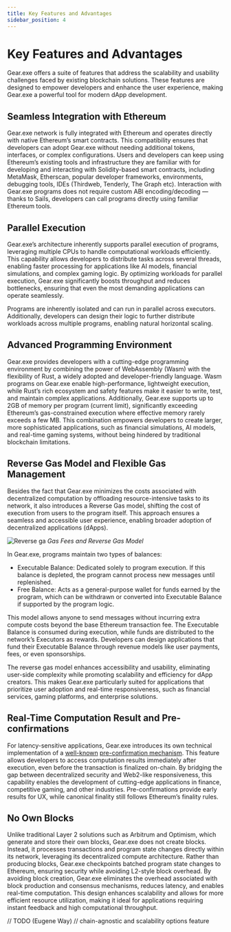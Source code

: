```yaml
---
title: Key Features and Advantages
sidebar_position: 4
---
```


# Key Features and Advantages

Gear.exe offers a suite of features that address the scalability and usability challenges faced by existing blockchain
solutions. These features are designed to empower developers and enhance the user experience, making Gear.exe a powerful
tool for modern dApp development.

## Seamless Integration with Ethereum

Gear.exe network is fully integrated with Ethereum and operates directly with native Ethereum’s smart contracts. This
compatibility ensures that developers can adopt Gear.exe without needing additional tokens, interfaces, or complex
configurations. Users and developers can keep using Ethereum’s existing tools and infrastructure they are familiar with
for developing and interacting with Solidity-based smart contracts, including MetaMask, Etherscan, popular developer
frameworks, environments, debugging tools, IDEs (Thirdweb, Tenderly, The Graph etc). Interaction with Gear.exe programs does not require custom ABI encoding/decoding — thanks to Sails, developers can call programs directly using familiar Ethereum tools.

## Parallel Execution

Gear.exe’s architecture inherently supports parallel execution of programs, leveraging multiple CPUs to handle
computational workloads efficiently. This capability allows developers to distribute tasks across several threads,
enabling faster processing for applications like AI models, financial simulations, and complex gaming logic. By
optimizing workloads for parallel execution, Gear.exe significantly boosts throughput and reduces bottlenecks, ensuring
that even the most demanding applications can operate seamlessly.

Programs are inherently isolated and can run in parallel across executors. Additionally, developers can design their logic to further distribute workloads across multiple programs, enabling natural horizontal scaling.

## Advanced Programming Environment

Gear.exe provides developers with a cutting-edge programming environment by combining the power of WebAssembly (Wasm)
with the flexibility of Rust, a widely adopted and developer-friendly language. Wasm programs on Gear.exe enable
high-performance, lightweight execution, while Rust’s rich ecosystem and safety features make it easier to write, test,
and maintain complex applications. Additionally, Gear.exe supports up to 2GB of memory per program (current limit), significantly exceeding Ethereum’s gas-constrained execution where effective memory rarely exceeds a few MB. 
This combination empowers developers to create larger, more sophisticated applications, such as financial simulations, AI models, and real-time gaming systems, without being hindered by traditional blockchain limitations.

## Reverse Gas Model and Flexible Gas Management

Besides the fact that Gear.exe minimizes the costs associated with decentralized computation by offloading
resource-intensive tasks to its network, it also introduces a Reverse Gas model, shifting the cost of execution from
users to the program itself. This approach ensures a seamless and accessible user experience, enabling broader adoption
of decentralized applications (dApps).

![Reverse ga](/img/reverse-gas.png)
_Gas Fees and Reverse Gas Model_

In Gear.exe, programs maintain two types of balances:

- Executable Balance: Dedicated solely to program execution. If this balance is depleted, the program cannot process new
  messages until replenished.
- Free Balance: Acts as a general-purpose wallet for funds earned by the program, which can be withdrawn or converted
  into Executable Balance if supported by the program logic.

This model allows anyone to send messages without incurring extra compute costs beyond the base Ethereum transaction fee.
The Executable Balance is consumed during execution, while funds are distributed to
the network’s Executors as rewards. Developers can design applications that fund their Executable Balance through
revenue models like user payments, fees, or even sponsorships.

The reverse gas model enhances accessibility and usability, eliminating user-side complexity while promoting scalability
and efficiency for dApp creators. This makes Gear.exe particularly suited for applications that prioritize user adoption
and real-time responsiveness, such as financial services, gaming platforms, and enterprise solutions.

## Real-Time Computation Result and Pre-confirmations

For latency-sensitive applications, Gear.exe introduces its own technical implementation of
a [well-known](https://ethresear.ch/t/based-preconfirmations/17353) [pre-confirmation mechanism](/docs/glossary.md#pre-confirmation-mechanism).
This feature allows developers to access computation results immediately after execution, even before the transaction is
finalized on-chain. By bridging the gap between decentralized security and Web2-like responsiveness, this capability
enables the development of cutting-edge applications in finance, competitive gaming, and other industries. Pre-confirmations provide early results for UX, while canonical finality still follows Ethereum’s finality rules.

## No Own Blocks

Unlike traditional Layer 2 solutions such as Arbitrum and Optimism, which generate and store their own blocks, Gear.exe
does not create blocks. Instead, it processes transactions and program state changes directly within its network,
leveraging its decentralized compute architecture. Rather than producing blocks, Gear.exe checkpoints batched program state changes to Ethereum, ensuring security while avoiding L2-style block overhead.
By avoiding block creation, Gear.exe eliminates the overhead
associated with block production and consensus mechanisms, reduces latency, and enables real-time computation. This
design enhances scalability and allows for more efficient resource utilization, making it ideal for applications
requiring instant feedback and high computational throughput.

// TODO (Eugene Way)
// chain-agnostic and scalability options feature